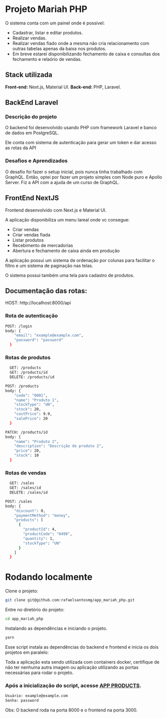 # Projeto Mariah PHP
O sistema conta com um painel onde é possivel:
  * Cadastrar, listar e editar produtos.
  * Realizar vendas.
  * Realizar vendas fiado onde a mesma não cria relacionamento com outras tabelas apenas da baixa nos produtos.
  * Em breve estarei disponibilizando fechamento de caixa e consultas dos fechamento e relaório de vendas.


## Stack utilizada
**Front-end:** Next.js, Material UI.
**Back-end:** PHP, Laravel.

## BackEnd Laravel

### Descrição do projeto
O backend foi desenvolvido usando PHP com framework Laravel e banco de dados em PostgreSQL.

Ele conta com sistema de autenticação para gerar um token e dar acesso as rotas da API


### Desafios e Aprendizados
O desafio foi fazer o setup inicial, pois nunca tinha trabalhado com GraphQL. Então, optei por fazer um projeto simples com Node puro e Apollo Server. Fiz a API com a ajuda de um curso de GraphQL.

## FrontEnd NextJS
Frontend desenvolvido com Next.js e Material UI.

A aplicação disponibiliza um menu lareal onde vc consegue:
  * Criar vendas
  * Criar vendas fiada
  * Listar produtos
  * Recebimento de mercadorias
  * Abertura e fechamento de caixa ainda em produção

A aplicação possui um sistema de ordenação por colunas para facilitar o filtro e um sistema de paginação nas telas.

O sistema possui também uma tela para cadastro de produtos.

## Documentação das rotas:
  HOST: http://localhost:8000/api

  ### Rota de autenticação
  ```bash
  POST: /login
  body: {
      "email": "example@example.com",
      "password": "password"
    }
  ```

  ### Rotas de produtos
  ```bash
    GET: /products
    GET: /products/id
    DELETE: /products/id
  ```

  ```bash
  POST: /products
  body: {
      "code": "0001",
      "name": "Produto 1",
      "stockType": "UN",
      "stock": 20,
      "costPrice": 9.9,
      "salePrice": 20
    }
  ```

  ```bash
  PATCH: /products/id
  body: {
      "name": "Produto 2",
      "description": "Descrição do produto 2",
      "price": 20,
      "stock": 10 
    }
  ```

  ### Rotas de vendas
  ```bash
    GET: /sales
    GET: /sales/id
    DELETE: /sales/id
  ```

  ```bash
  POST: /sales
  body: {
      "discount": 0,
      "paymentMethod": "money",
      "products": [
        {
          "productId": 4,
          "productCode": "0499",
          "quantity": 1,
          "stockType": "UN"
        }
      ]
    }
  ```

# Rodando localmente
Clone o projeto:

```bash
git clone git@github.com:rafaelsantosmg/app_mariah_php.git
```

Entre no diretório do projeto:

```bash
cd app_mariah_php
```

Instalando as dependências e iniciando o projeto.
```bash
yarn
```

Esse script instala as dependências do backend e frontend e inicia os dois projetos em paralelo:

Toda a aplicação esta sendo utilizada com containers docker, certifique de não ter nenhuma autra imagem ou aplicação utilizando as portas necessárias para rodar o projeto.


### Após a inicialização do script, acesse [APP PRODUCTS](http://localhost:3000/).

```bash
Usuário: example@example.com
Senha: password
```

Obs: O backend roda na porta 8000 e o frontend na porta 3000.
